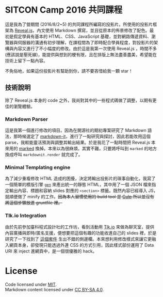 # SITCON Camp 2016 共同課程

這是我為了營期間 (2016/8/2~5) 的共同課程所編寫的投影片。所使用的投影片框架為 [Reveal.js](http://lab.hakim.se/reveal-js)，內文使用 Markdown 撰寫，並且從原本的佈景修改了配色。最初是假定學員有基本的 HTML、CSS、JavaScript 基礎，並對網路傳遞資料、瀏覽器與伺服器的溝通有初步理解，在課程間為了即時配合學員程度，對投影片的架構與內容又進行了不小幅度的修改。由於這是我第一次使用 Reveal.js ，時間不多(應該說是壓死線)，能提供與想到的梗有限，且在排版上無法盡善盡美，希望能在技術上留下一點內容。

不免俗地，如果這份投影片有幫助到你，請不要吝惜給我一顆 star！

## 技術說明
除了 Reveal.js 本身的 code 之外，我尚對其中的一些程式碼做了調整，以期有更佳的瀏覽體驗。

### Markdown Parser
這是我第一個進行修改的項目。因為在開源社的期初專案研究了 Markdown 語法，那時候選定了 [markdown-it](https://github.com/markdown-it/markdown-it)，進行了一點研究與探討，因此若能改用這個 parse，我較能靈活預測與調整其輸出結果。於是我花了一點時間把 Reveal.js 本來用的 [marked](https://github.com/chjj/marked) 換掉。本來以為很麻煩，其實不難，只要將呼叫到 `marked` 的地方換成呼叫 `markdownit.render` 就完成了。

### Minimal Templating engine
為了減少重複修改 HTML 造成的困擾，決定將輸出投影片的瑣事自動化，我寫了一個簡單的模版引擎 [`gen`](blob/gh-pages/gen) 來產出統一的靜態 HTML，其中用了一個 JSON 檔來指定輸出內容、標題和容納 slides 對應的 `<section>` 標籤。既然內容已經導入 JS，就順便做了 minify 的工作。~~因為本人習慣使用的 build tool 是 [Gulp](gulpjs.com) 所以並沒有將這個步驟放進 gruntfile 裡。~~

### Tlk.io Integration
由於先前參加臺科程式設計社的工作坊，看到活動用 [Tlk.io](http://tlk.io/) 來做為聊天室，提供內容廣播與即時/匿名支援，便想要把這個有趣的功能收進自己的 slides 裡，於是研究了一下找到了 [這個套件](https://github.com/denehyg/reveal.js-menu) 生出不錯的側邊欄。本來想利用修改樣式來讓它更融入網頁本身，卻發現只能透過外連 CSS 的方式引用，因此樣式部份運用了 Data URI 來 inject 進網頁中，是一個很優雅的 hack。

# License
Code licensed under [MIT](blob/gh-pages/LICENSE).  
Markdown content licensed under [CC BY-SA 4.0](https://creativecommons.org/licenses/by-sa/4.0/).
